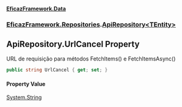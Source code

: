 #### [EficazFramework.Data](EficazFrameworkData.md 'EficazFramework Data')
### [EficazFramework.Repositories](EficazFrameworkData.md#EficazFramework.Repositories 'EficazFramework.Repositories').[ApiRepository&lt;TEntity&gt;](EficazFramework.Repositories/ApiRepository_TEntity_.md 'EficazFramework.Repositories.ApiRepository<TEntity>')

## ApiRepository<TEntity>.UrlCancel Property

URL de requisição para métodos FetchItems() e FetchItemsAsync()

```csharp
public string UrlCancel { get; set; }
```

#### Property Value
[System.String](https://docs.microsoft.com/en-us/dotnet/api/System.String 'System.String')